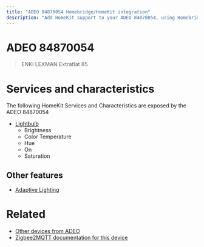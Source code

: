 ```yaml
---
title: "ADEO 84870054 Homebridge/HomeKit integration"
description: "Add HomeKit support to your ADEO 84870054, using Homebridge, Zigbee2MQTT and homebridge-z2m."
---
```

<!---
This file has been GENERATED using src/docgen/docgen.ts
DO NOT EDIT THIS FILE MANUALLY!
-->
# ADEO 84870054
> ENKI LEXMAN Extraflat 85


# Services and characteristics
The following HomeKit Services and Characteristics are exposed by
the ADEO 84870054

* [Lightbulb](../../light.md)
  * Brightness
  * Color Temperature
  * Hue
  * On
  * Saturation

## Other features
* [Adaptive Lighting](../../light.md)

# Related
* [Other devices from ADEO](../index.md#adeo)
* [Zigbee2MQTT documentation for this device](https://www.zigbee2mqtt.io/devices/84870054.html)